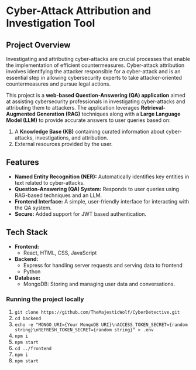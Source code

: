 # Cyber-Attack Attribution and Investigation Tool

## Project Overview
Investigating and attributing cyber-attacks are crucial processes that enable the implementation of efficient countermeasures. Cyber-attack attribution involves identifying the attacker responsible for a cyber-attack and is an essential step in allowing cybersecurity experts to take attacker-oriented countermeasures and pursue legal actions.

This project is a **web-based Question-Answering (QA) application** aimed at assisting cybersecurity professionals in investigating cyber-attacks and attributing them to attackers. The application leverages **Retrieval-Augmented Generation (RAG)** techniques along with a **Large Language Model (LLM)** to provide accurate answers to user queries based on:
1. A **Knowledge Base (KB)** containing curated information about cyber-attacks, investigations, and attribution.
2. External resources provided by the user.

## Features
- **Named Entity Recognition (NER):** Automatically identifies key entities in text related to cyber-attacks.
- **Question-Answering (QA) System:** Responds to user queries using RAG-based techniques and an LLM.
- **Frontend Interface:** A simple, user-friendly interface for interacting with the QA system.
- **Secure:** Added support for JWT based authentication.

## Tech Stack
- **Frontend:**
  - React, HTML, CSS, JavaScript
- **Backend:**
  - Express for handling server requests and serving data to frontend
  - Python
- **Database:**
  - MongoDB: Storing and managing user data and conversations.
  

### Running the project locally
1. ```git clone https://github.com/TheMajesticWolf/CyberDetective.git```
2. ```cd backend```
3. ```echo -e "MONGO_URI={Your MongoDB URI}\nACCESS_TOKEN_SECRET={random string}\nREFRESH_TOKEN_SECRET={random string}" > .env```
4. ```npm i```
5. ```npm start```
6. ```cd ../frontend```
7. ```npm i```
8. ```npm start```


